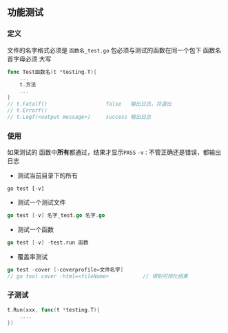 ##  功能测试
###   定义
文件的名字格式必须是 `函数名_test.go` 
包必须与测试的函数在同一个包下
函数名首字母必须 大写
```go
func Test函数名(t *testing.T){
	...
	t.方法
	...
}
// t.Fatalf()					false   输出日志，并退出
// t.Errorf()
// t.Logf(<output message>)		success 输出日志
```


###   使用
如果测试的 函数中**所有**都通过，结果才显示`PASS` 
`-v` : 不管正确还是错误，都输出日志 

* 测试当前目录下的所有
```shell
go test [-v]
```

* 测试一个测试文件
```go
go test [-v] 名字_test.go 名字.go
```

* 测试一个函数
```go
go test [-v] -test.run 函数
```

* 覆盖率测试
```go
go test -cover [-coverprofile=文件名字]
// go tool cover -html=<fileName> 			// 得到可视化结果
```



###   子测试
```go
t.Run(xxx, func(t *testing.T){
	....
})
```
